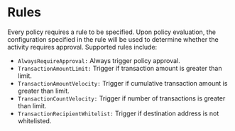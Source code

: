 # Rules

Every policy requires a rule to be specified. Upon policy evaluation, the configuration specified in the rule will be used to determine whether the activity requires approval. Supported rules include:

* `AlwaysRequireApproval:` Always trigger policy approval.
* `TransactionAmountLimit:` Trigger if transaction amount is greater than limit.
* `TransactionAmountVelocity:` Trigger if cumulative transaction amount is greater than limit.
* `TransactionCountVelocity:` Trigger if number of transactions is greater than limit.
* `TransactionRecipientWhitelist:` Trigger if destination address is not whitelisted.
